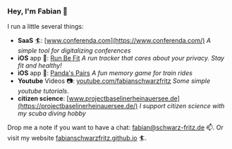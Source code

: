 ### Hey, I'm Fabian 👋

I run a little several things:
 - **SaaS** 🏄: [www.conferenda.com](https://www.conferenda.com/) *A simple tool for digitalizing conferences*
 - **iOS** app 📱: [Run Be Fit](https://apps.apple.com/en/app/run-be-fit/id6463439731) *A run tracker that cares about your privacy. Stay fit and healthy!*
 - **iOS** app 📱: [Panda's Pairs](https://apps.apple.com/de/app/pandas-pairs/id6480473667) *A fun memory game for train rides*
 - **Youtube** Videos 📷: [youtube.com/fabianschwarzfritz](https://www.youtube.com/fabianschwarzfritz) *Some simple youtube tutorials*.
 - **citizen science**: [www.projectbaselinerheinauersee.de](https://projectbaselinerheinauersee.de/) *I support citizen science with my scuba diving hobby*

<!--
Here are some impressions 🥇 :
<img src="https://github.com/fabianschwarzfritz/fabianschwarzfritz/assets/1759672/dc948f31-ff5c-4605-9409-d928970825a3" width="120" />
<img src="https://github.com/fabianschwarzfritz/fabianschwarzfritz/assets/1759672/ce2aa23b-acf7-4cbf-9fd4-77cbde510037" width="120" />
<img src="https://github.com/fabianschwarzfritz/fabianschwarzfritz/assets/1759672/3150a898-3b64-42aa-9a0b-e16877600518" width="120" />
<img src="https://github.com/fabianschwarzfritz/fabianschwarzfritz/assets/1759672/a3455a17-b576-497c-a436-7f7bd29b3de2" width="120" />
<img src="https://github.com/fabianschwarzfritz/fabianschwarzfritz/assets/1759672/bb2277d4-5cb9-4d76-96ae-e8c2c6df73cd" width="120" />
-->

Drop me a note if you want to have a chat: fabian@schwarz-fritz.de 📫.
Or visit my website [fabianschwarzfritz.github.io](https://fabianschwarzfritz.github.io/) 🏄.

<!--
**fabianschwarzfritz/fabianschwarzfritz** is a ✨ _special_ ✨ repository because its `README.md` (this file) appears on your GitHub profile.

Here are some ideas to get you started:

- 🔭 I’m currently working on ...
- 🌱 I’m currently learning ...
- 👯 I’m looking to collaborate on ...
- 🤔 I’m looking for help with ...
- 💬 Ask me about ...
- 📫 How to reach me: ...
- 😄 Pronouns: ...
- ⚡ Fun fact: ...
-->
